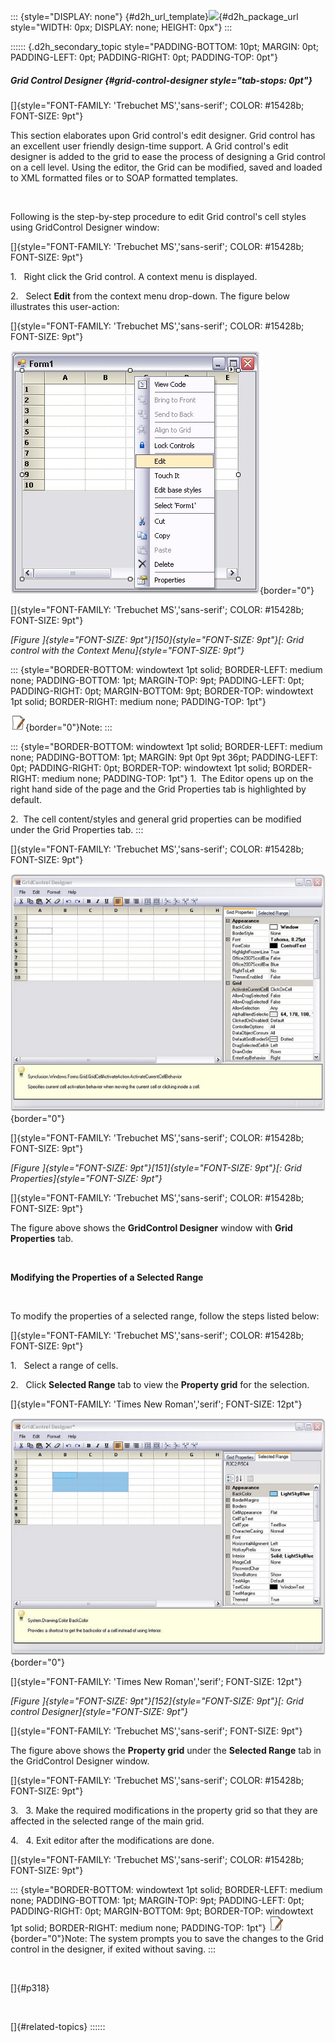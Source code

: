 ::: {style="DISPLAY: none"}
[](ms-xhelp:///?Id=d2h_url_template){#d2h_url_template}![](!package_url!){#d2h_package_url style="WIDTH: 0px; DISPLAY: none; HEIGHT: 0px"}
:::

:::::: {.d2h_secondary_topic style="PADDING-BOTTOM: 10pt; MARGIN: 0pt; PADDING-LEFT: 0pt; PADDING-RIGHT: 0pt; PADDING-TOP: 0pt"}
##### Grid Control Designer {#grid-control-designer style="tab-stops: 0pt"}

[]{style="FONT-FAMILY: 'Trebuchet MS','sans-serif'; COLOR: #15428b; FONT-SIZE: 9pt"} 

This section elaborates upon Grid control\'s edit designer. Grid control has an excellent user friendly design-time support. A Grid control\'s edit designer is added to the grid to ease the process of designing a Grid control on a cell level. Using the editor, the Grid can be modified, saved and loaded to XML formatted files or to SOAP formatted templates. 

 

Following is the step-by-step procedure to edit Grid control\'s cell styles using GridControl Designer window:

[]{style="FONT-FAMILY: 'Trebuchet MS','sans-serif'; COLOR: #15428b; FONT-SIZE: 9pt"} 

1.   Right click the Grid control. A context menu is displayed.

2.   Select **Edit** from the context menu drop-down. The figure below illustrates this user-action:

[]{style="FONT-FAMILY: 'Trebuchet MS','sans-serif'; COLOR: #15428b; FONT-SIZE: 9pt"} 

![](ImagesExt/image91_211.jpg){border="0"}

[]{style="FONT-FAMILY: 'Trebuchet MS','sans-serif'; COLOR: #15428b; FONT-SIZE: 9pt"} 

*[Figure ]{style="FONT-SIZE: 9pt"}[150]{style="FONT-SIZE: 9pt"}[: Grid control with the Context Menu]{style="FONT-SIZE: 9pt"}*

::: {style="BORDER-BOTTOM: windowtext 1pt solid; BORDER-LEFT: medium none; PADDING-BOTTOM: 1pt; MARGIN-TOP: 9pt; PADDING-LEFT: 0pt; PADDING-RIGHT: 0pt; MARGIN-BOTTOM: 9pt; BORDER-TOP: windowtext 1pt solid; BORDER-RIGHT: medium none; PADDING-TOP: 1pt"}
 

![](ImagesExt/image91_1.jpg){border="0"}Note:
:::

::: {style="BORDER-BOTTOM: windowtext 1pt solid; BORDER-LEFT: medium none; PADDING-BOTTOM: 1pt; MARGIN: 9pt 0pt 9pt 36pt; PADDING-LEFT: 0pt; PADDING-RIGHT: 0pt; BORDER-TOP: windowtext 1pt solid; BORDER-RIGHT: medium none; PADDING-TOP: 1pt"}
1.  The Editor opens up on the right hand side of the page and the Grid Properties tab is highlighted by default.

2.  The cell content/styles and general grid properties can be modified under the Grid Properties tab.
:::

[]{style="FONT-FAMILY: 'Trebuchet MS','sans-serif'; COLOR: #15428b; FONT-SIZE: 9pt"} 

![](ImagesExt/image91_212.png){border="0"}

[]{style="FONT-FAMILY: 'Trebuchet MS','sans-serif'; COLOR: #15428b; FONT-SIZE: 9pt"} 

*[Figure ]{style="FONT-SIZE: 9pt"}[151]{style="FONT-SIZE: 9pt"}[: Grid Properties]{style="FONT-SIZE: 9pt"}*

[]{style="FONT-FAMILY: 'Trebuchet MS','sans-serif'; COLOR: #15428b; FONT-SIZE: 9pt"} 

The figure above shows the **GridControl Designer** window with **Grid Properties** tab.

 

**Modifying the Properties of a Selected Range**

 

To modify the properties of a selected range, follow the steps listed below:

[]{style="FONT-FAMILY: 'Trebuchet MS','sans-serif'; COLOR: #15428b; FONT-SIZE: 9pt"} 

1.   Select a range of cells.

2.   Click **Selected Range** tab to view the **Property grid** for the selection.

[]{style="FONT-FAMILY: 'Times New Roman','serif'; FONT-SIZE: 12pt"} 

![](ImagesExt/image91_213.png){border="0"}

[]{style="FONT-FAMILY: 'Times New Roman','serif'; FONT-SIZE: 12pt"} 

*[Figure ]{style="FONT-SIZE: 9pt"}[152]{style="FONT-SIZE: 9pt"}[: Grid control Designer]{style="FONT-SIZE: 9pt"}*

[]{style="FONT-FAMILY: 'Trebuchet MS','sans-serif'; FONT-SIZE: 9pt"} 

The figure above shows the **Property grid** under the **Selected Range** tab in the GridControl Designer window.

[]{style="FONT-FAMILY: 'Trebuchet MS','sans-serif'; COLOR: #15428b; FONT-SIZE: 9pt"} 

3.   3. Make the required modifications in the property grid so that they are affected in the selected range of the main grid.

4.   4. Exit editor after the modifications are done.

[]{style="FONT-FAMILY: 'Trebuchet MS','sans-serif'; COLOR: #15428b; FONT-SIZE: 9pt"} 

::: {style="BORDER-BOTTOM: windowtext 1pt solid; BORDER-LEFT: medium none; PADDING-BOTTOM: 1pt; MARGIN-TOP: 9pt; PADDING-LEFT: 0pt; PADDING-RIGHT: 0pt; MARGIN-BOTTOM: 9pt; BORDER-TOP: windowtext 1pt solid; BORDER-RIGHT: medium none; PADDING-TOP: 1pt"}
![](ImagesExt/image91_1.jpg){border="0"}Note: The system prompts you to save the changes to the Grid control in the designer, if exited without saving.
:::

 

[]{#p318} 

 

[]{#related-topics}
::::::
